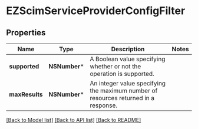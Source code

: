 # EZScimServiceProviderConfigFilter

## Properties
Name | Type | Description | Notes
------------ | ------------- | ------------- | -------------
**supported** | **NSNumber*** | A Boolean value specifying whether or not the operation is supported. | 
**maxResults** | **NSNumber*** | An integer value specifying the maximum number of resources returned in a response. | 

[[Back to Model list]](../README.md#documentation-for-models) [[Back to API list]](../README.md#documentation-for-api-endpoints) [[Back to README]](../README.md)


